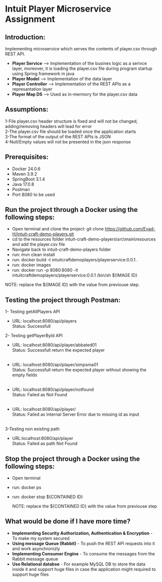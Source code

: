 # **Intuit Player Microservice Assignment**

## **Introduction:**

Implementing microservice which serves the contents of player.csv through REST API.

- <b>Player Service</b> --> Implementation of the busines logic as a serivce layer, moreover, it is loading the player.csv file during program startup using Spring framework in java
- <b>Player Model</b> --> Implementation of the data layer
- <b>Player Controller</b> --> Implementation of the REST APIs as a represantation layer
- <b> Player Map DS</b> --> Used as in-mermory for the player.csv data


## **Assumptions:**
1-File player.csv header structure is fixed and will not be changed, adding/removing headers will lead for error <br>
2-The player.csv file should be loaded once the application starts <br>
3-The format of the output of the REST APIs is JSON <br>
4-Null/Empty values will not be presented in the json response

## Prerequisites:
- Docker 24.0.6
- Maven 3.9.2
- SpringBoot 3.1.4
- Java 17.0.8
- Postman
- Port 8080 to be used

## Run the project through a Docker using the following steps:
- Open terminal and clone the project:  git clone https://github.com/Eyad-H/intuit-craft-demo-players.git
- cd to the resources folder intuit-craft-demo-players\src\main\resources and add the player.csv file
- Navigate back to intuit-craft-demo-players folder
- run: mvn clean install
- run: docker build -t intuitcraftdemoplayers/playerservice:0.0.1 .
- run: docker images
- run: docker run -p 8080:8080 -it intuitcraftdemoplayers/playerservice:0.0.1  /bin/sh ${IMAGE ID}
 <!-- --> NOTE: replace the ${IMAGE ID} with the value from previouse step.


## Testing the project through Postman:

1- Testing getAllPlayers API
- URL: localhost:8080/api/players <br>
  Status: Successfull

2- Testing getPlayerById API
- URL: localhost:8080/api/player/abbated01 <br>
  Status: Successfull return the expected player <br><br>
  
- URL: localhost:8080/api/player/simpsma01 <br>
  Status: Successfull return the expected player without showing the empty fields <br><br>

- URL: localhost:8080/api/player/notfound <br>
  Status: Failed as Not Found <br><br>

- URL: localhost:8080/api/player/ <br>
  Status: Failed as Internal Server Error due to missing id as input <br><br>

3-Testing non existing path
- URL:localhost:8080/api/player <br>
  Status: Failed as path Not Found


## Stop the project through a Docker using the following steps:
- Open terminal
- run: docker ps
- run: docker stop ${CONTAINED ID}
  
  <!-- --> NOTE: replace the ${CONTAINED ID} with the value from previouse step 

## What would be done if I have more time?
- <b>Implementing Security Authorization, Authentication & Encryption</b> - To make my system secured
- <b>Using message Queue (Rabbit)</b> - To push the REST API requests into it and work asynchronizly
- <b> Implementing Consumer Engine</b> -  To consume the messages from the Rabbit message queue 
- <b> Use Relational databse</b> - For example MySQL DB to store the data inside it and support huge files in case the application might required to support huge files


